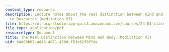 ```yaml
---
content_type: resource
description: Lecture notes about the real distinction between mind and body according
  to Descartes (meditation VI).
file: https://ol-ocw-studio-app-qa.s3.amazonaws.com/courses/24-01-classics-of-western-philosophy-spring-2016/64d08b87ad434071456df63c62f8ffaa_MIT24_01S16_SES13.pdf
file_type: application/pdf
resourcetype: Document
title: The Real Distinction between Mind and Body (Meditation VI)
uid: 64d08b87-ad43-4071-456d-f63c62f8ffaa
---
```

